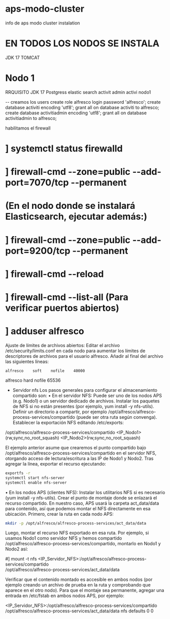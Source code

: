# aps-modo-cluster

info de aps modo cluster instalation

# EN TODOS LOS NODOS SE INSTALA

JDK 17
TOMCAT

# Nodo 1

RRQUISITO
JDK 17
Postgress
elastic search
activit admin
activi nodo1

-- creamos los users
create role alfresco login password 'alfresco';
create database activiti encoding 'utf8';
grant all on database activiti to alfresco;
create database activitiadmin encoding 'utf8';
grant all on database activitiadmin to alfresco;

habilitamos el firewall

# ] systemctl status firewalld
# ] firewall-cmd --zone=public --add-port=7070/tcp --permanent

# (En el nodo donde se instalará Elasticsearch, ejecutar además:)

# ] firewall-cmd --zone=public --add-port=9200/tcp --permanent
# ] firewall-cmd --reload
# ] firewall-cmd --list-all    (Para verificar puertos abiertos)

# ] adduser alfresco

 Ajuste de límites de archivos abiertos: Editar el archivo /etc/security/limits.conf en cada nodo para aumentar los límites de descriptores de archivos para el usuario alfresco. Añadir al final del archivo las siguientes líneas:

    alfresco    soft    nofile    40000
alfresco    hard    nofile    65536

- Servidor nfs
Los pasos generales para configurar el almacenamiento compartido son:
 • En el servidor NFS: Puede ser uno de los nodos APS (e.g. Nodo1) o un servidor dedicado de archivos. Instalar los paquetes de NFS si no están presentes (por ejemplo, yum install -y nfs-utils). Definir un directorio a compartir, por ejemplo /opt/alfresco/alfresco-process-services/compartido (puede ser otra ruta según convenga). Establecer la exportación NFS editando /etc/exports:

/opt/alfresco/alfresco-process-services/compartido  <IP_Nodo1>(rw,sync,no_root_squash) <IP_Nodo2>(rw,sync,no_root_squash)

El ejemplo anterior asume que crearemos el punto compartido bajo /opt/alfresco/alfresco-process-services/compartido en el servidor NFS, otorgando acceso de lectura/escritura a las IP de Nodo1 y Nodo2. Tras agregar la línea, exportar el recurso ejecutando:

```bash
exportfs -r
systemctl start nfs-server
systemctl enable nfs-server
```

 • En los nodos APS (clientes NFS): Instalar los utilitarios NFS si es necesario (yum install -y nfs-utils). Crear el punto de montaje donde se enlazará el recurso compartido. En nuestro caso, APS usará la carpeta act_data/data para contenido, así que podemos montar el NFS directamente en esa ubicación. Primero, crear la ruta en cada nodo APS:

```bash
mkdir -p /opt/alfresco/alfresco-process-services/act_data/data
```

Luego, montar el recurso NFS exportado en esa ruta. Por ejemplo, si usamos Nodo1 como servidor NFS y hemos compartido /opt/alfresco/alfresco-process-services/compartido, montarlo en Nodo1 y Nodo2 así:

#] mount -t nfs <IP_Servidor_NFS>:/opt/alfresco/alfresco-process-services/compartido \
     /opt/alfresco/alfresco-process-services/act_data/data

Verificar que el contenido montado es accesible en ambos nodos (por ejemplo creando un archivo de prueba en la ruta y comprobando que aparece en el otro nodo). Para que el montaje sea permanente, agregar una entrada en /etc/fstab en ambos nodos APS, por ejemplo:

<IP_Servidor_NFS>:/opt/alfresco/alfresco-process-services/compartido  /opt/alfresco/alfresco-process-services/act_data/data  nfs  defaults  0 0